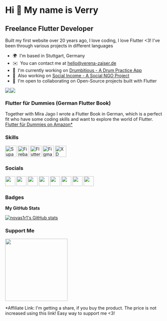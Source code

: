 Hi 👋 My name is Verry
======================

Freelance Flutter Developer
---------------------------

Built my first website over 20 years ago, I love coding, I love Flutter <3! I've been through various projects in different languages

* 🌍  I'm based in Stuttgart, Germany
* ✉️  You can contact me at [hello@verena-zaiser.de](mailto:hello@verena-zaiser.de)
* 🚀  I'm currently working on [Drumbitious - A Drum Practice App](http://drumbitious.com)
* 🤝  Also working on [Social Income - A Social NGO Project]([http://drumbitious.com](https://www.brandforce.com/domain/socialincome.com/))
* 💙  I'm open to collaborating on Open-Source projects built with Flutter

<a href="https://www.twitter.com/verry_codes" target="_blank" rel="noreferrer"><img
src="https://img.shields.io/twitter/follow/verry_codes?logo=twitter&style=for-the-badge&color=0891b2&labelColor=1c1917"
/></a><a href="https://www.twitch.tv/novas1r1" target="_blank" rel="noreferrer"><img
src="https://img.shields.io/twitch/status/novas1r1?logo=twitchsx&style=for-the-badge&color=0891b2&labelColor=1c1917&label=TWITCH+STATUS" /></a>

### Flutter für Dummies (German Flutter Book)
Together with Mira Jago I wrote a Flutter Book in German, which is a perfect fit who have some coding skills and want to explore the world of Flutter.
<a href="https://amzn.to/42PSdIx" target="_blank" rel="noreferrer">Flutter für Dummies on Amazon*</a>

### Skills
<p align="left">
<a href="https://supabase.io/" target="_blank" rel="noreferrer"><img src="https://raw.githubusercontent.com/danielcranney/readme-generator/main/public/icons/skills/supabase-colored.svg" width="36" height="36" alt="Supabase" /></a>
<a href="https://firebase.google.com/" target="_blank" rel="noreferrer"><img src="https://raw.githubusercontent.com/danielcranney/readme-generator/main/public/icons/skills/firebase-colored.svg" width="36" height="36" alt="Firebase" /></a>
<a href="https://flutter.dev/" target="_blank" rel="noreferrer"><img src="https://raw.githubusercontent.com/danielcranney/readme-generator/main/public/icons/skills/flutter-colored.svg" width="36" height="36" alt="Flutter" /></a>
<a href="https://www.figma.com/" target="_blank" rel="noreferrer"><img src="https://raw.githubusercontent.com/danielcranney/readme-generator/main/public/icons/skills/figma-colored.svg" width="36" height="36" alt="Figma" /></a>
<a href="https://www.adobe.com/uk/products/xd.html" target="_blank" rel="noreferrer"><img src="https://raw.githubusercontent.com/danielcranney/readme-generator/main/public/icons/skills/xd-colored-dark.svg" width="36" height="36" alt="XD" /></a>
</p>


### Socials

<p align="left"> <a href="https://www.github.com/novas1r1" target="_blank" rel="noreferrer"><img src="https://raw.githubusercontent.com/danielcranney/readme-generator/main/public/icons/socials/github-dark.svg" width="32" height="32" /></a> <a href="http://www.instagram.com/verry_codes" target="_blank" rel="noreferrer"><img src="https://raw.githubusercontent.com/danielcranney/readme-generator/main/public/icons/socials/instagram.svg" width="32" height="32" /></a> <a href="https://www.linkedin.com/in/verena-zaiser" target="_blank" rel="noreferrer"><img src="https://raw.githubusercontent.com/danielcranney/readme-generator/main/public/icons/socials/linkedin.svg" width="32" height="32" /></a> <a href="http://www.medium.com/@verry_codes" target="_blank" rel="noreferrer"><img src="https://raw.githubusercontent.com/danielcranney/readme-generator/main/public/icons/socials/medium-dark.svg" width="32" height="32" /></a> <a href="https://stackoverflow.com/users/2552918/novas1r1" target="_blank" rel="noreferrer"><img src="https://raw.githubusercontent.com/danielcranney/readme-generator/main/public/icons/socials/stackoverflow.svg" width="32" height="32" /></a> <a href="https://www.twitter.com/verry_codes" target="_blank" rel="noreferrer"><img src="https://raw.githubusercontent.com/danielcranney/readme-generator/main/public/icons/socials/twitter.svg" width="32" height="32" /></a> <a href="https://www.youtube.com/c/UC1smYAmTupVQZjYU1aDaOgQ" target="_blank" rel="noreferrer"><img src="https://raw.githubusercontent.com/danielcranney/readme-generator/main/public/icons/socials/youtube.svg" width="32" height="32" /></a> <a href="https://www.twitch.tv/novas1r1" target="_blank" rel="noreferrer"><img src="https://raw.githubusercontent.com/danielcranney/readme-generator/main/public/icons/socials/twitch.svg" width="32" height="32" /></a></p>

### Badges

<b>My GitHub Stats</b>

<a href="http://www.github.com/novas1r1"><img src="https://github-readme-stats.vercel.app/api?username=novas1r1&show_icons=true&hide=&count_private=true&title_color=0891b2&text_color=ffffff&icon_color=0891b2&bg_color=1c1917&hide_border=true&show_icons=true" alt="novas1r1's GitHub stats" /></a>

### Support Me

<a href="https://www.buymeacoffee.com/verrycodes"><img src="https://cdn.buymeacoffee.com/buttons/v2/default-yellow.png" width="200" /></a>

*Affiliate Link: I'm getting a share, if you buy the product. The price is not increased using this link! Easy way to support me <3!
